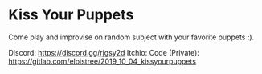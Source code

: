 # Kiss Your Puppets
Come play and improvise on random subject with your favorite puppets :). 

Discord: https://discord.gg/rjgsy2d
Itchio: 
Code (Private): https://gitlab.com/eloistree/2019_10_04_kissyourpuppets
